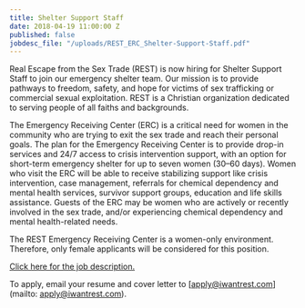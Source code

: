 ```yaml
---
title: Shelter Support Staff
date: 2018-04-19 11:00:00 Z
published: false
jobdesc_file: "/uploads/REST_ERC_Shelter-Support-Staff.pdf"
---
```


Real Escape from the Sex Trade (REST) is now hiring for Shelter Support Staff to join our emergency shelter team. Our mission is to provide pathways to freedom, safety, and hope for victims of sex trafficking or commercial sexual exploitation. REST is a Christian organization dedicated to serving people of all faiths and backgrounds.

The Emergency Receiving Center (ERC) is a critical need for women in the community who are trying to exit the sex trade and reach their personal goals. The plan for the Emergency Receiving Center is to provide drop-in services and 24/7 access to crisis intervention support, with an option for short-term emergency shelter for up to seven women (30–60 days). Women who visit the ERC will be able to receive stabilizing support like crisis intervention, case management, referrals for chemical dependency and mental health services, survivor support groups, education and life skills assistance. Guests of the ERC may be women who are actively or recently involved in the sex trade, and/or experiencing chemical dependency and mental health-related needs. 

The REST Emergency Receiving Center is a women-only environment. Therefore, only female applicants will be considered for this position. 

[Click here for the job description.](/uploads/REST_ERC_Shelter-Support-Staff.pdf)

To apply, email your resume and cover letter to [apply@iwantrest.com](mailto: apply@iwantrest.com).